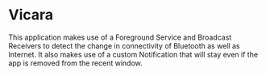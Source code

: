 # Vicara

This application makes use of a Foreground Service and Broadcast Receivers to detect the change in connectivity of Bluetooth as well as Internet.
It also makes use of a custom Notification that will stay even if the app is removed from the recent window.



